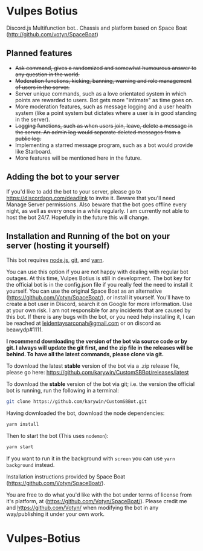 # Vulpes Botius
Discord.js Multifunction bot.. Chassis and platform based on Space Boat (http://github.com/votyn/SpaceBoat)
## Planned features
- ~~Ask command, gives a randomized and somewhat humourous answer to any question in the world.~~
- ~~Moderation functions, kicking, banning, warning and role management of users in the server.~~
- Server unique commands, such as a love orientated system in which points are rewarded to users. Bot gets more "intimate" as time goes on.
- More moderation features, such as message logging and a user health system (like a point system but dictates where a user is in good standing in the server).
- ~~Logging functions, such as when users join, leave, delete a message in the server. An admin log would seperate deleted messages from a public log.~~
- Implementing a starred message program, such as a bot would provide like Starboard.
- More features will be mentioned here in the future.

## Adding the bot to your server
If you'd like to add the bot to your server, please go to https://discordapp.com/deadlink to invite it. Beware that you'll need Manage Server permissions. Also beware that the bot goes offline every night, as well as every once in a while regularly. I am currently not able to host the bot 24/7. Hopefully in the future this will change.

## Installation and Running of the bot on your server (hosting it yourself)
This bot requires [node.js](https://nodejs.org/en/download/), [git](https://git-scm.com/downloads), and [yarn](https://yarnpkg.com/en/docs/install). 

You can use this option if you are not happy with dealing with regular bot outages. At this time, Vulpes Botius is still in development. The bot key for the official bot is in the config.json file if you really feel the need to install it yourself. You can use the original Space Boat as an alternative (https://github.com/Votyn/SpaceBoat/), or install it yourself. You'll have to create a bot user in Discord, search it on Google for more information. Use at your own risk. I am not responsible for any incidents that are caused by this bot. If there is any bugs with the bot, or you need help installing it, I can be reached at leidentaysarconah@gmail.com or on discord as beawydp#1111.

**I recommend downloading the version of the bot via source code or by git. I always will update the git first, and the zip file in the releases will be behind. To have all the latest commands, please clone via git.**

To download the latest **stable** version of the bot via a .zip release file, please go here:
https://github.com/karywin/CustomSBBot/releases/latest

To download the **stable** version of the bot via git; i.e. the version the official bot is running, run the following in a terminal:
```bash
git clone https://github.com/karywin/CustomSBBot.git
```

Having downloaded the bot, download the node dependencies:
```bash
yarn install
```
Then to start the bot (This uses `nodemon`):
```bash
yarn start
```
If you want to run it in the background with `screen` you can use `yarn background` instead.

Installation instructions provided by Space Boat (https://github.com/Votyn/SpaceBoat/).

You are free to do what you'd like with the bot under terms of license from it's platform, at (https://github.com/Votyn/SpaceBoat/). Please credit me and https://github.com/Votyn/ when modifying the bot in any way/publishing it under your own work.
# Vulpes-Botius
